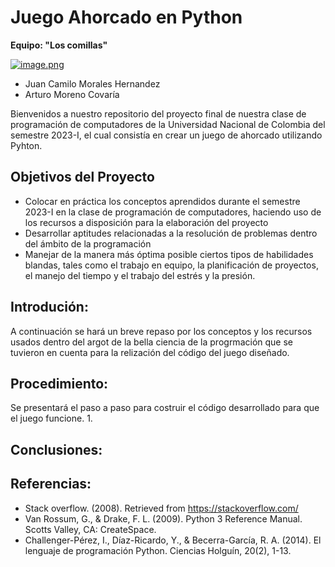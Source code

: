 # Juego Ahorcado en Python
**Equipo:  "Los comillas"**

[![image.png](https://i.postimg.cc/Y2m7j7Vr/image.png)](https://postimg.cc/t7ywmKpw)
- Juan Camilo Morales Hernandez
- Arturo Moreno Covaría

Bienvenidos a nuestro repositorio del proyecto final de nuestra clase de programación de computadores de la Universidad Nacional de Colombia del semestre 2023-I, el cual consistía en crear un juego de ahorcado utilizando Pyhton.

## Objetivos del Proyecto
- Colocar en práctica los conceptos aprendidos durante el semestre 2023-I en la clase de programación de computadores, haciendo uso de los recursos a disposición para la elaboración del proyecto
- Desarrollar aptitudes relacionadas a la resolución de problemas dentro del ámbito de la programación
- Manejar de la manera más óptima posible ciertos tipos de habilidades blandas, tales como el trabajo en equipo, la planificación de proyectos, el manejo del tiempo y el trabajo del estrés y la presión.

## Introdución:
A continuación se hará un breve repaso por los conceptos y los recursos usados dentro del argot de la bella ciencia de la progrmación que se tuvieron en cuenta para la relización del código del juego diseñado.


## Procedimiento:
Se presentará el paso a paso para costruir el código desarrollado para que el juego funcione.
1. 

## Conclusiones: 

## Referencias:
- Stack overflow. (2008). Retrieved from https://stackoverflow.com/
- Van Rossum, G., & Drake, F. L. (2009). Python 3 Reference Manual. Scotts Valley, CA: CreateSpace.
- Challenger-Pérez, I., Díaz-Ricardo, Y., & Becerra-García, R. A. (2014). El lenguaje de programación Python. Ciencias Holguín, 20(2), 1-13.
